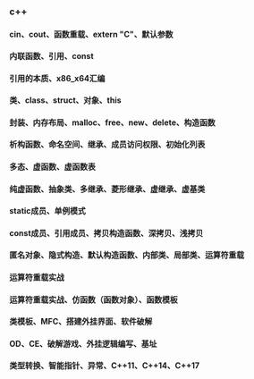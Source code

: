 ### c++

#### cin、cout、函数重载、extern "C"、默认参数

#### 内联函数、引用、const

#### 引用的本质、x86_x64汇编

#### 类、class、struct、对象、this

#### 封装、内存布局、malloc、free、new、delete、构造函数

#### 析构函数、命名空间、继承、成员访问权限、初始化列表

#### 多态、虚函数、虚函数表

#### 纯虚函数、抽象类、多继承、菱形继承、虚继承、虚基类

#### static成员、单例模式

#### const成员、引用成员、拷贝构造函数、深拷贝、浅拷贝

#### 匿名对象、隐式构造、默认构造函数、内部类、局部类、运算符重载

#### 运算符重载实战

#### 运算符重载实战、仿函数（函数对象）、函数模板

#### 类模板、MFC、搭建外挂界面、软件破解

#### OD、CE、破解游戏、外挂逻辑编写、基址

#### 类型转换、智能指针、异常、C++11、C++14、C++17



